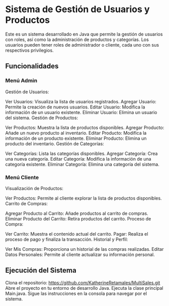 # Sistema de Gestión de Usuarios y Productos
Este es un sistema desarrollado en Java que permite la gestión de usuarios con roles, así como la administración de productos y categorías. Los usuarios pueden tener roles de administrador o cliente, cada uno con sus respectivos privilegios.

## Funcionalidades
### Menú Admin
Gestión de Usuarios:

Ver Usuarios: Visualiza la lista de usuarios registrados.
Agregar Usuario: Permite la creación de nuevos usuarios.
Editar Usuario: Modifica la información de un usuario existente.
Eliminar Usuario: Elimina un usuario del sistema.
Gestión de Productos:

Ver Productos: Muestra la lista de productos disponibles.
Agregar Producto: Añade un nuevo producto al inventario.
Editar Producto: Modifica la información de un producto existente.
Eliminar Producto: Elimina un producto del inventario.
Gestión de Categorías:

Ver Categorías: Lista las categorías disponibles.
Agregar Categoría: Crea una nueva categoría.
Editar Categoría: Modifica la información de una categoría existente.
Eliminar Categoría: Elimina una categoría del sistema.
### Menú Cliente
Visualización de Productos:

Ver Productos: Permite al cliente explorar la lista de productos disponibles.
Carrito de Compras:

Agregar Producto al Carrito: Añade productos al carrito de compras.
Eliminar Producto del Carrito: Retira productos del carrito.
Proceso de Compra:

Ver Carrito: Muestra el contenido actual del carrito.
Pagar: Realiza el proceso de pago y finaliza la transacción.
Historial y Perfil:

Ver Mis Compras: Proporciona un historial de las compras realizadas.
Editar Datos Personales: Permite al cliente actualizar su información personal.
## Ejecución del Sistema
Clona el repositorio: https://github.com/KatherineRetamales/MultiSales.git
Abre el proyecto en tu entorno de desarrollo Java.
Ejecuta la clase principal Main.java.
Sigue las instrucciones en la consola para navegar por el sistema.
